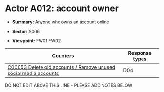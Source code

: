 # Actor A012: account owner

* **Summary:** Anyone who owns an account online

* **Sector:** S006

* **Viewpoint:** FW01
FW02


| Counters | Response types |
| -------- | -------------- |
| [C00053 Delete old accounts / Remove unused social media accounts](../generated_pages/counters/C00053.md) | D04 |


DO NOT EDIT ABOVE THIS LINE - PLEASE ADD NOTES BELOW